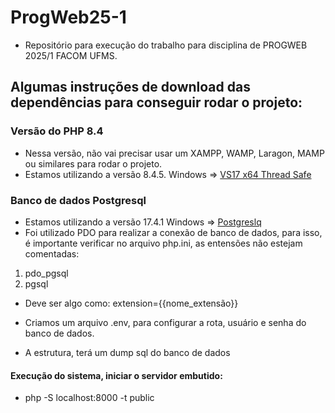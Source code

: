 # ProgWeb25-1
- Repositório para execução do trabalho para disciplina de PROGWEB 2025/1 FACOM UFMS.
## Algumas instruções de download das dependências para conseguir rodar o projeto:

### Versão do PHP 8.4
- Nessa versão, não vai precisar usar um XAMPP, WAMP, Laragon, MAMP ou similares para rodar o projeto.
- Estamos utilizando a versão 8.4.5. Windows => [VS17 x64 Thread Safe](https://windows.php.net/downloads/releases/php-8.4.5-Win32-vs17-x64.zip)

### Banco de dados Postgresql
- Estamos utilizando a versão 17.4.1 Windows => [Postgreslq](https://sbp.enterprisedb.com/getfile.jsp?fileid=1259402)
- Foi utilizado PDO para realizar a conexão de banco de dados, para isso, é importante verificar no arquivo php.ini, as entensões não estejam comentadas:
1. pdo_pgsql
2. pgsql 
- Deve ser algo como: extension={{nome_extensão}}

- Criamos um arquivo .env, para configurar a rota, usuário e senha do banco de dados.
- A estrutura, terá um dump sql do banco de dados

#### Execução do sistema, iniciar o servidor embutido:
- php -S localhost:8000 -t public
